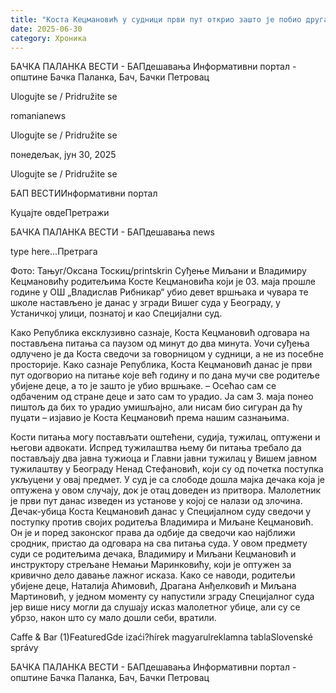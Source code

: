 ```yaml
---
title: "Коста Кецмановић у судници први пут открио зашто је побио другаре"
date: 2025-06-30
category: Хроника
---
```


БАЧКА ПАЛАНКА ВЕСТИ - БАПдешавања Информативни портал - општине Бачка Паланка, Бач, Бачки Петровац

Ulogujte se / Pridružite se

romanianews

Ulogujte se / Pridružite se

понедељак, јун 30, 2025

Ulogujte se / Pridružite se

БАП ВЕСТИИнформативни портал

Куцајте овдеПретражи

БАЧКА ПАЛАНКА ВЕСТИ - БАПдешавања news

type here...Претрага

Фото: Тањуг/Оксана Тоскиц/printskrin
            Суђење Миљани и Владимиру Кецмановићу родитељима Косте Кецмановића који је 03. маја прошле године у ОШ „Владислав Рибникар“ убио девет вршњака и чувара те школе настављено је данас у згради Вишег суда у Београду, у Устаничкој улици, познатој и као Специјални суд.

Како Република ексклузивно сазнаје, Коста Кецмановић одговара на постављена питања са паузом од минут до два минута. Уочи суђења одлучено је да Коста сведочи за говорницом у судници, а не из посебне просторије.
Како сазнаје Република, Коста Кецмановић данас је први пут одогворио на питање које већ годину и по дана мучи све родитеље убијене деце, а то је зашто је убио вршњаке.
– Осећао сам се одбаченим од стране деце и зато сам то урадио. Ја сам 3. маја понео пиштољ да бих то урадио умишљајно, али нисам био сигуран да ћу пуцати – изјавио је Коста Кецмановић према нашим сазнањима.


Кости питања могу постављати оштећени, судија, тужилац, оптужени и његови адвокати.
Испред тужилаштва њему би питања требало да постављају два јавна тужиоца и Главни јавни тужилац у Вишем јавном тужилаштву у Београду Ненад Стефановић, који су од почетка поступка укљуцени у овај предмет.
У суд је са слободе дошла мајка дечака која је оптужена у овом случају, док је отац доведен из притвора. Малолетник је први пут данас изведен из установе у којој се налази од злочина.
Дечак-убица Коста Кецмановић данас у Специјалном суду сведочи у поступку против својих родитеља Владимира и Миљане Кецмановић. Он је и поред законског права да одбије да сведочи као најближи сродник, пристао да одговара на сва питања суда.
У овом предмету суди се родитељима дечака, Владимиру и Миљани Кецмановић и инструктору стрељане Немањи Маринковићу, који је оптужен за кривично дело давање лажног исказа.
Како се наводи, родитељи убијене деце, Наталија Аћимовић, Драгана Анђелковић и Миљана Мартиновић, у једном моменту су напустили зграду Специјалног суда јер више нису могли да слушају исказ малолетног убице, али су се убрзо, након што су мало дошли себи, вратили.

Caffe & Bar (1)FeaturedGde izaći?hírek magyarulreklamna tablaSlovenské správy

БАЧКА ПАЛАНКА ВЕСТИ - БАПдешавања Информативни портал - општине Бачка Паланка, Бач, Бачки Петровац
